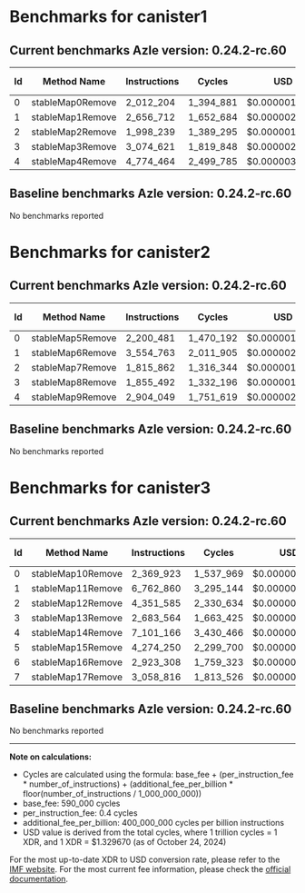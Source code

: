 # Benchmarks for canister1

## Current benchmarks Azle version: 0.24.2-rc.60

| Id  | Method Name      | Instructions | Cycles    | USD           | USD/Million Calls |
| --- | ---------------- | ------------ | --------- | ------------- | ----------------- |
| 0   | stableMap0Remove | 2_012_204    | 1_394_881 | $0.0000018547 | $1.85             |
| 1   | stableMap1Remove | 2_656_712    | 1_652_684 | $0.0000021975 | $2.19             |
| 2   | stableMap2Remove | 1_998_239    | 1_389_295 | $0.0000018473 | $1.84             |
| 3   | stableMap3Remove | 3_074_621    | 1_819_848 | $0.0000024198 | $2.41             |
| 4   | stableMap4Remove | 4_774_464    | 2_499_785 | $0.0000033239 | $3.32             |

## Baseline benchmarks Azle version: 0.24.2-rc.60

No benchmarks reported

# Benchmarks for canister2

## Current benchmarks Azle version: 0.24.2-rc.60

| Id  | Method Name      | Instructions | Cycles    | USD           | USD/Million Calls |
| --- | ---------------- | ------------ | --------- | ------------- | ----------------- |
| 0   | stableMap5Remove | 2_200_481    | 1_470_192 | $0.0000019549 | $1.95             |
| 1   | stableMap6Remove | 3_554_763    | 2_011_905 | $0.0000026752 | $2.67             |
| 2   | stableMap7Remove | 1_815_862    | 1_316_344 | $0.0000017503 | $1.75             |
| 3   | stableMap8Remove | 1_855_492    | 1_332_196 | $0.0000017714 | $1.77             |
| 4   | stableMap9Remove | 2_904_049    | 1_751_619 | $0.0000023291 | $2.32             |

## Baseline benchmarks Azle version: 0.24.2-rc.60

No benchmarks reported

# Benchmarks for canister3

## Current benchmarks Azle version: 0.24.2-rc.60

| Id  | Method Name       | Instructions | Cycles    | USD           | USD/Million Calls |
| --- | ----------------- | ------------ | --------- | ------------- | ----------------- |
| 0   | stableMap10Remove | 2_369_923    | 1_537_969 | $0.0000020450 | $2.04             |
| 1   | stableMap11Remove | 6_762_860    | 3_295_144 | $0.0000043815 | $4.38             |
| 2   | stableMap12Remove | 4_351_585    | 2_330_634 | $0.0000030990 | $3.09             |
| 3   | stableMap13Remove | 2_683_564    | 1_663_425 | $0.0000022118 | $2.21             |
| 4   | stableMap14Remove | 7_101_166    | 3_430_466 | $0.0000045614 | $4.56             |
| 5   | stableMap15Remove | 4_274_250    | 2_299_700 | $0.0000030578 | $3.05             |
| 6   | stableMap16Remove | 2_923_308    | 1_759_323 | $0.0000023393 | $2.33             |
| 7   | stableMap17Remove | 3_058_816    | 1_813_526 | $0.0000024114 | $2.41             |

## Baseline benchmarks Azle version: 0.24.2-rc.60

No benchmarks reported

---

**Note on calculations:**

-   Cycles are calculated using the formula: base_fee + (per_instruction_fee \* number_of_instructions) + (additional_fee_per_billion \* floor(number_of_instructions / 1_000_000_000))
-   base_fee: 590_000 cycles
-   per_instruction_fee: 0.4 cycles
-   additional_fee_per_billion: 400_000_000 cycles per billion instructions
-   USD value is derived from the total cycles, where 1 trillion cycles = 1 XDR, and 1 XDR = $1.329670 (as of October 24, 2024)

For the most up-to-date XDR to USD conversion rate, please refer to the [IMF website](https://www.imf.org/external/np/fin/data/rms_sdrv.aspx).
For the most current fee information, please check the [official documentation](https://internetcomputer.org/docs/current/developer-docs/gas-cost#execution).

